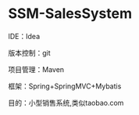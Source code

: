 # SSM-SalesSystem

IDE：Idea

版本控制：git

项目管理：Maven

框架：Spring+SpringMVC+Mybatis

目的：小型销售系统,类似taobao.com
